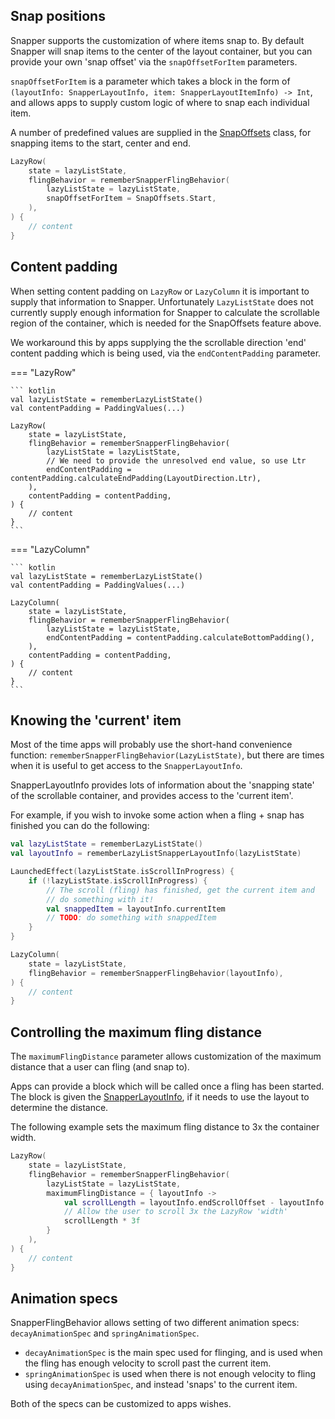 
## Snap positions

Snapper supports the customization of where items snap to. By default Snapper will snap
items to the center of the layout container, but you can provide your own 'snap offset' via
the `snapOffsetForItem` parameters.

`snapOffsetForItem` is a parameter which takes a block in the form of `(layoutInfo: SnapperLayoutInfo, item: SnapperLayoutItemInfo) -> Int`,
and allows apps to supply custom logic of where to snap each individual item.

A number of predefined values are supplied in the [SnapOffsets](../api/lib/dev.chrisbanes.snapper/-snap-offsets/) class,
for snapping items to the start, center and end.

``` kotlin
LazyRow(
    state = lazyListState,
    flingBehavior = rememberSnapperFlingBehavior(
        lazyListState = lazyListState,
        snapOffsetForItem = SnapOffsets.Start,
    ),
) {
    // content
}
```

## Content padding

When setting content padding on `LazyRow` or `LazyColumn` it is important to supply that information
to Snapper. Unfortunately `LazyListState` does not currently supply enough information for Snapper
to calculate the scrollable region of the container, which is needed for the SnapOffsets feature above.

We workaround this by apps supplying the the scrollable direction 'end' content padding which is 
being used, via the `endContentPadding` parameter.

=== "LazyRow"

    ``` kotlin
    val lazyListState = rememberLazyListState()
    val contentPadding = PaddingValues(...)

    LazyRow(
        state = lazyListState,
        flingBehavior = rememberSnapperFlingBehavior(
            lazyListState = lazyListState,
            // We need to provide the unresolved end value, so use Ltr
            endContentPadding = contentPadding.calculateEndPadding(LayoutDirection.Ltr),
        ),
        contentPadding = contentPadding,
    ) {
        // content
    }
    ```

=== "LazyColumn"

    ``` kotlin
    val lazyListState = rememberLazyListState()
    val contentPadding = PaddingValues(...)

    LazyColumn(
        state = lazyListState,
        flingBehavior = rememberSnapperFlingBehavior(
            lazyListState = lazyListState,
            endContentPadding = contentPadding.calculateBottomPadding(),
        ),
        contentPadding = contentPadding,
    ) {
        // content
    }
    ```

## Knowing the 'current' item

Most of the time apps will probably use the short-hand convenience function: 
`rememberSnapperFlingBehavior(LazyListState)`, but there are times when
it is useful to get access to the `SnapperLayoutInfo`.

SnapperLayoutInfo provides lots of information about the 'snapping state' of 
the scrollable container, and provides access to the 'current item'.

For example, if you wish to invoke some action when a fling + snap has finished
you can do the following:

``` kotlin
val lazyListState = rememberLazyListState()
val layoutInfo = rememberLazyListSnapperLayoutInfo(lazyListState)

LaunchedEffect(lazyListState.isScrollInProgress) {
    if (!lazyListState.isScrollInProgress) {
        // The scroll (fling) has finished, get the current item and
        // do something with it!
        val snappedItem = layoutInfo.currentItem
        // TODO: do something with snappedItem
    }
}

LazyColumn(
    state = lazyListState,
    flingBehavior = rememberSnapperFlingBehavior(layoutInfo),
) {
    // content
}
```


## Controlling the maximum fling distance

The `maximumFlingDistance` parameter allows customization of the maximum distance that a user can
fling (and snap to).

Apps can provide a block which will be called once a fling has been started. The block is given 
the [SnapperLayoutInfo][snapperlayoutinfo], if it needs to use the layout to determine 
the distance.

The following example sets the maximum fling distance to 3x the container width.

``` kotlin
LazyRow(
    state = lazyListState,
    flingBehavior = rememberSnapperFlingBehavior(
        lazyListState = lazyListState,
        maximumFlingDistance = { layoutInfo ->
            val scrollLength = layoutInfo.endScrollOffset - layoutInfo.startScrollOffset
            // Allow the user to scroll 3x the LazyRow 'width'
            scrollLength * 3f
        }
    ),
) {
    // content
}
```

## Animation specs

SnapperFlingBehavior allows setting of two different animation specs: `decayAnimationSpec` and `springAnimationSpec`.

- `decayAnimationSpec` is the main spec used for flinging, and is used when the fling has enough velocity to scroll past
the current item.
- `springAnimationSpec` is used when there is not enough velocity to fling using `decayAnimationSpec`, and instead 'snaps'
to the current item.

Both of the specs can be customized to apps wishes.

  [snapperlayoutinfo]: ../api/lib/dev.chrisbanes.snapper/-snapper-layout-info/
  [rememberlazylistsnapperlayoutinfo]: ../api/lib/dev.chrisbanes.snapper/remember-lazy-list-snapper-layout-info.html